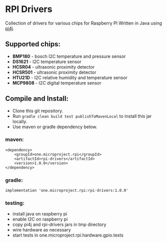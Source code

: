 # RPI Drivers

Collection of drivers for various chips for Raspberry PI
Written in Java using [pi4j](http://pi4j.com/).

## Supported chips:
* __BMP180__ - bosch I2C temperature and pressure sensor
* __DS1621__ - I2C temperature sensor
* __HCSR04__ - ultrasonic proximity detector
* __HCSR501__ - ultrasonic proximity detector 
* __HTU21D__ - I2C relative humidity and temperature sensor
* __MCP9808__ - I2C digital temperature sensor

## Compile and Install:
* Clone this git repository.
* Run ``gradle clean build test publishToMavenLocal`` to install this jar locally.
* Use maven or gradle dependency below.

### maven:
```
<dependency>
    <groupId>one.microproject.rpi</groupId>
    <artifactId>rpi-drivers</artifactId>
    <version>1.0.0</version>
</dependency>
```

### gradle:
```
implementation 'one.microproject.rpi:rpi-drivers:1.0.0'
```

### testing:
* install java on raspberry pi
* enable I2C on raspberry pi
* copy pi4j and rpi-drivers jars in tmp directory
* wire hardware as necessary
* start tests in one.microproject.rpi.hardware.gpio.tests


